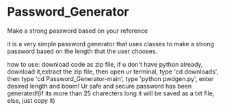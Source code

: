 # Password_Generator
Make a strong password based on your reference

it is a very simple password generator that uses classes to make a strong password based on the length that the user chooses.

how to use:
    download code as zip file, if u don't have python already, download it,extract the zip file, then open ur terminal, type 'cd downloads', then type 'cd Password_Generator-main', type 'python pwdgen.py', enter desired length and boom! Ur safe and secure password has been generated!(if its more than 25 charecters long it will be saved as a txt file, else, just copy it)
